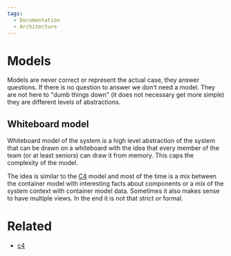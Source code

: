 ```yaml
---
tags:
  - Documentation
  - Architecture
---
```

# Models

Models are never correct or represent the actual case, they answer questions. If there is no question to answer we don't need a model. They are not here to "dumb things down" (it does not necessary get more simple) they are different levels of abstractions. 

## Whiteboard model

Whiteboard model of the system is a high level abstraction of the system that can be drawn on a whiteboard with the idea that every member of the team (or at least seniors) can draw it from memory. This caps the complexity of the model.

The idea is similar to the [C4](c4.md) model and most of the time is a mix between the container model with interesting facts about components or a mix of the system context with container model data. Sometimes it also makes sense to have multiple views. In the end it is not that strict or formal.

# Related
- [c4](c4.md)